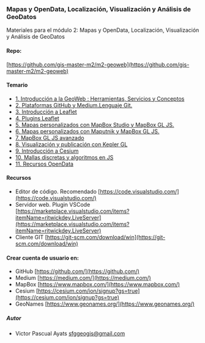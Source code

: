 ### Mapas y OpenData, Localización, Visualización y Análisis de GeoDatos

Materiales para el módulo 2: Mapas y OpenData, Localización, Visualización y Análisis de GeoDatos

#### Repo:
[https://github.com/gis-master-m2/m2-geoweb](https://github.com/gis-master-m2/m2-geoweb)

#### Temario

* [1. Introducción a la GeoWeb : Herramientas, Servicios y Conceptos](introduccion_a_las_tecnologias_geoweb)
* [2. Plataformas GitHub y Medium.Lenguaje Git.](taller_github)
* [3. Introducción a Leaflet](introduccion_a_leaflet)
* [4. Plugins Leaflet](plugins_leaflet)
* [5. Mapas personalizados con MapBox Studio y MapBox GL JS.](introduccion_a_mapbox)
* [6. Mapas personalizados con Maputnik y MapBox GL JS.](introduccion_maputnik)
* [7. MapBox GL JS avanzado](mapbox_avanzado)
* [8. Visualización y publicación con Kepler GL](visualizacion_con_kepler_gl)
* [9. Introducción a Cesium](introduccion_a_cesium)
* [10. Mallas discretas y algoritmos en JS](introduccion_a_mapbox_NONE)
* [11. Recursos OpenData](recursos_open_data)


#### Recursos

* Editor de código. Recomendado [https://code.visualstudio.com/](https://code.visualstudio.com/)
* Servidor web. Plugin VSCode [https://marketplace.visualstudio.com/items?itemName=ritwickdey.LiveServer](https://marketplace.visualstudio.com/items?itemName=ritwickdey.LiveServer)
* Cliente GIT [https://git-scm.com/download/win](https://git-scm.com/download/win)

#### Crear cuenta de  usuario en:

* GitHub [https://github.com/](https://github.com/)
* Medium [https://medium.com/](https://medium.com/)
* MapBox [https://www.mapbox.com/](https://www.mapbox.com/)
* Cesium  [https://cesium.com/ion/signup?gs=true](https://cesium.com/ion/signup?gs=true)
* GeoNames [https://www.geonames.org/](https://www.geonames.org/)


##### Autor
* Victor Pascual Ayats sfggeogis@gmail.com